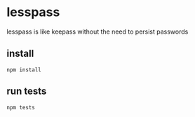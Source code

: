 # lesspass
lesspass is like keepass without the need to persist passwords

## install

    npm install

## run tests

    npm tests
